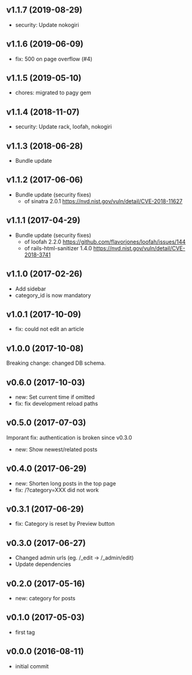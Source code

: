 ## v1.1.7 (2019-08-29)

- security: Update nokogiri

## v1.1.6 (2019-06-09)

- fix: 500 on page overflow (#4)

## v1.1.5 (2019-05-10)

- chores: migrated to pagy gem

## v1.1.4 (2018-11-07)

- security: Update rack, loofah, nokogiri

## v1.1.3 (2018-06-28)

- Bundle update

## v1.1.2 (2017-06-06)

- Bundle update (security fixes)
  - of sinatra 2.0.1 https://nvd.nist.gov/vuln/detail/CVE-2018-11627

## v1.1.1 (2017-04-29)

- Bundle update (security fixes)
  - of loofah 2.2.0 https://github.com/flavorjones/loofah/issues/144
  - of rails-html-sanitizer 1.4.0 https://nvd.nist.gov/vuln/detail/CVE-2018-3741

## v1.1.0 (2017-02-26)

- Add sidebar
- category_id is now mandatory

## v1.0.1 (2017-10-09)

- fix: could not edit an article

## v1.0.0 (2017-10-08)

Breaking change: changed DB schema.

## v0.6.0 (2017-10-03)

- new: Set current time if omitted
- fix: fix development reload paths

## v0.5.0 (2017-07-03)

Imporant fix: authentication is broken since v0.3.0

- new: Show newest/related posts

## v0.4.0 (2017-06-29)

- new: Shorten long posts in the top page
- fix: /?category=XXX did not work

## v0.3.1 (2017-06-29)

- fix: Category is reset by Preview button

## v0.3.0 (2017-06-27)

- Changed admin urls (eg. /_edit -> /_admin/edit)
- Update dependencies

## v0.2.0 (2017-05-16)

- new: category for posts

## v0.1.0 (2017-05-03)

- first tag 

## v0.0.0 (2016-08-11)

- initial commit
